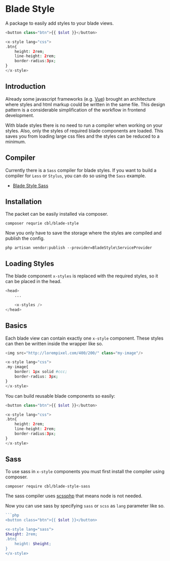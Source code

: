 # Blade Style

A package to easily add styles to your blade views.

```php
<button class="btn">{{ $slot }}</button>

<x-style lang="css">
.btn{
    height: 2rem;
    line-height: 2rem;
    border-radius:3px;
}
</x-style>
```

## Introduction

Already some javascript frameworks (e.g. [Vue](https://vuejs.org/)) brought an
architecture where styles and html markup could be written in the same file.
This design pattern is a considerable simplification of the workflow in frontend
development.

With blade styles there is no need to run a compiler when working on your
styles. Also, only the styles of required blade components are loaded. This
saves you from loading large css files and the styles can be reduced to a
minimum.

## Compiler

Currently there is a `Sass` compiler for blade styles. If you want to build a
compiler for `Less` or `Stylus`, you can do so using the `Sass` example.

-   [Blade Style Sass](https://github.com/cbl/blade-style-sass)

## Installation

The packet can be easily installed via composer.

```shell
composer requrie cbl/blade-style
```

Now you only have to save the storage where the styles are compiled and publish
the config.

```shell
php artisan vendor:publish --provider=BladeStyle\ServiceProvider
```

## Loading Styles

The blade component `x-styles` is replaced with the required styles, so it can
be placed in the head.

```php
<head>
    ...

    <x-styles />
</head>
```

## Basics

Each blade view can contain exactly one `x-style` component. These styles can
then be written inside the wrapper like so.

```php
<img src="http://lorempixel.com/400/200/" class="my-image"/>

<x-style lang="css">
.my-image{
    border: 1px solid #ccc;
    border-radius: 3px;
}
</x-style>
```

You can build reusable blade components so easily:

```php
<button class="btn">{{ $slot }}</button>

<x-style lang="css">
.btn{
    height: 2rem;
    line-height: 2rem;
    border-radius:3px;
}
</x-style>
```

## Sass

To use sass in `x-style` components you must first install the compiler using
composer.

```shell
composer require cbl/blade-style-sass
```

The sass compiler uses [scssphp](https://github.com/scssphp/scssphp) that means
node is not needed.

Now you can use sass by specifying `sass` or `scss` as `lang` parameter like so.

````php
```php
<button class="btn">{{ $slot }}</button>

<x-style lang="sass">
$height: 2rem;
.btn{
    height: $height;
}
</x-style>
````
